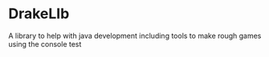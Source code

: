 # DrakeLIb
A library to help with java development including tools to make rough games using the console test
